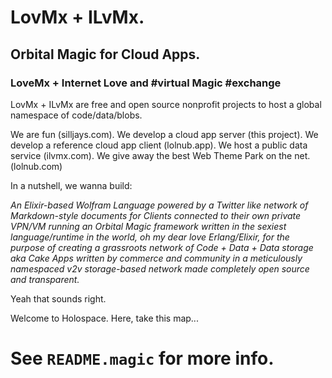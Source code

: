# LovMx + ILvMx.
## Orbital Magic for Cloud Apps.
### LoveMx + Internet Love and #virtual Magic #exchange

LovMx + ILvMx are free and open source nonprofit projects 
to host a global namespace of code/data/blobs.

We are fun (silljays.com).
We develop a cloud app server (this project).
We develop a reference cloud app client (lolnub.app). 
We host a public data service (ilvmx.com).
We give away the best Web Theme Park on the net. (lolnub.com)

In a nutshell, we wanna build: 
 
*An Elixir-based Wolfram Language 
powered by a Twitter like network 
of Markdown-style documents 
for Clients connected to their own private VPN/VM
running an Orbital Magic framework written in the 
sexiest language/runtime in the world, oh my dear love Erlang/Elixir, 
for the purpose of creating a grassroots network
of Code + Data + Data storage aka Cake Apps 
written by commerce and community 
in a *meticulously* namespaced 
v2v storage-based network made 
completely open source and transparent.*

Yeah that sounds right.

Welcome to Holospace. Here, take this map...


# See `README.magic` for more info.